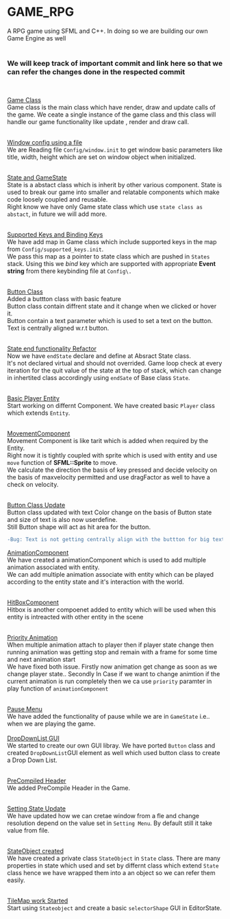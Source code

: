 # GAME_RPG
A RPG game using SFML and C++. In doing so we are building our own Game Engine as well<br /><br />

### We will keep track of important commit and link here so that we can refer the changes done in the respected commit
<br />

[Game Class](../../tree/e0dd4603728a098a480f7d6e1a960996c10dbe7e)<br />
Game class is the main class which have render, draw and update calls of the game.
We ceate a single instance of the game class and this class will handle our game functionality
like update , render and draw call. <br /><br />

[Window config using a file](../../tree/4a0be8d80e745c689247367d74123dd50ec48900)<br />
We are Reading file `Config/window.init` to get window basic parameters like title, width,
height which are set on window object when initialized. <br /><br />

[State and GameState](../../tree/2af6e06ac5245df241b0aca5ac0d4a1627f54839)<br />
State is a abstact class which is inherit by other various component.
State is used to break our game into smaller and relatable components which make code
loosely coupled and reusable.<br />
Right know we have only Game state class which use `state class as abstact`,
in future we will add more.<br /><br />

[Supported Keys and Binding Keys](../../tree/98f5c5c15fc350e12e8da21325c066ea717e48af)<br />
We have add map in Game class which include supported keys in the map from `Config/supported_keys.init`.<br />
We pass this map as a pointer to state class which are pushed in `States` stack.
Using this we <i>bind</i> key which are supported with appropriate <b>Event string</b> from there keybinding file at
`Config\.`<br /><br />

[Button Class](../../tree/61a2632b6951f0f3f48963eaa9d47453899bf35d)<br />
Added a buttton class with basic feature<br />
Button class contain diffrent state and it change when we clicked or hover it.<br />
Button contain a text parameter which is used to set a text on the button. Text is centrally aligned w.r.t button.<br /><br />

[State end functionality Refactor](../../tree/860d5c120d8759df8fd86a301243c2202020e851)<br />
Now we have `endState` declare and define at Absract State class.<br />
It's not declared virtual and should not overrided. Game loop check at every iteration for the quit value of the state
at the top of stack,
which can change in inhertited class accordingly using `endSate` of Base class `State`.<br /><br />

[Basic Player Entity](../../tree/a28c5fe8d056412394cb2b026451edbc3db95e49)<br />
Start working on differnt Component. We have created basic `Player` class which extends `Entity`.<br /><br />

[MovementComponent](../../tree/dc3042a029180d27b756c070008ab53e555ce47d)<br />
Movement Component is like tarit which is added when required by the Entity.<br />
Right now it is tightly coupled with sprite which is used with entity and use `move` function of <b>SFML::Sprite</b> to move.</br>
We calculate the direction the basis of key pressed and decide velocity on the basis of maxvelocity permitted and use dragFactor as well to have a check on velocity.<br /><br />

[Button Class Update](../../tree/1fdc24edd74a3d03b2aaa2242ec45774d2aa1fc5)<br />
Button class updated with text Color change on the basis of Button state and size of text is also now userdefine.<br />
Still Button shape will act as hit area for the button.
```diff
-Bug: Text is not getting centrally align with the buttton for big text size especially vertically.
```

[AnimationComponent](../../tree/85dc3e3c9c36086f2c7408ec34467a08a6bc4914)<br />
We have created a animationComponent which is used to add multiple animation associated with entity.<br />
We can add multiple animation associate with entity which can be played according to the entity state and it's
interaction with the world.<br /><br />

[HitBoxComponent](../../tree/99bbc4eacf66fe957a1826c4d36da59a4147cb59)<br />
Hitbox is another compoenet added to entity which will be used when this entity is intreacted with other entity in the scene<br /><br />

[Priority Animation ](../../tree/429019d652b72443c5125912dff154819146ee18)<br />
When multiple animation attach to player then if player state change then running animation was getting stop and remain with a frame for some time and next animation start <br />
We have fixed both issue. Firstly now animation get change as soon as we change player state.. Secondly In Case if we want to change animtion if the current animation is run completely then we ca use `priority` paramter in play function of `animationComponent` <br /><br />

[Pause Menu](../../tree/9fb25b4d67fe9f01cd54496b38175464b4e95a4b)<br />
We have added the functionality of pause while we are in `GameState` i.e.. when we are playing the game.<br/><br/>
[DropDownList GUI](../../tree/30e229ec51d19a584682740a72b05c9c7a9e40d8)<br />
We started to create our own GUI libray. We have ported `Button` class and created `DropDownList`GUI
element as well which used button class to create a Drop Down List.<br /><br />

[PreCompiled Header](../../tree/ea4e7c47532ca7cafed892bcea16444097c86da9)<br />
We added PreCompile Header in the Game.<br /><br />

[Setting State Update](../../tree/6091bbf5d4be0c0bfb65a68e652d00bcf6b0d693)<br />
We have updated how we can cretae window from a fle and change resolution depend on the value set in `Setting Menu`. By default still it take value from file.
<br /><br />

[StateObject created](../../tree/4a7141a6edf85d4468daa5da39ae0c4b9f7bbb4f)<br />
We have created a private class `StateObject` in `State` class. There are many properties in state which used and set by differnt class which extend `State` class hence we have wrapped them into a an object so we can refer them easily.
<br /><br />

[TileMap work Started](../../tree/159a4a2d678e8667f355504a2de48388f8eacd0b)<br />
Start using `Stateobject` and create a basic `selectorShape` GUI in EditorState.
<br /><br />